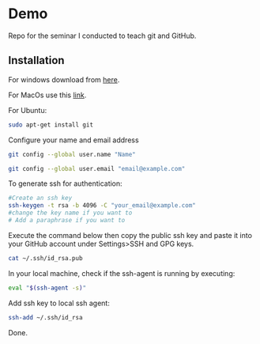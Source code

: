 # Demo

Repo for the seminar I conducted to teach git and GitHub.

## Installation

For windows download from [here](https://gitforwindows.org/).

For MacOs use this [link](https://sourceforge.net/projects/git-osx-installer/files/).

For Ubuntu:
```bash
sudo apt-get install git
```
Configure your name and email address
```bash
git config --global user.name "Name"
```
```bash
git config --global user.email "email@example.com"
```
To generate ssh for authentication:

```bash
#Create an ssh key
ssh-keygen -t rsa -b 4096 -C "your_email@example.com"
#change the key name if you want to
# Add a paraphrase if you want to
```
Execute the command below then copy the public ssh key and paste it into your GitHub account under Settings>SSH and GPG keys.

```bash
cat ~/.ssh/id_rsa.pub
```


In your local machine, check if the ssh-agent is running by executing:
```bash
eval "$(ssh-agent -s)"
```
Add ssh key to local ssh agent:
```bash
ssh-add ~/.ssh/id_rsa
```
Done.
